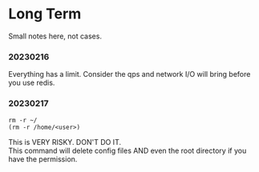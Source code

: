 # Long Term
Small notes here, not cases.
### 20230216
Everything has a limit. Consider the qps and network I/O will bring before you use redis.

### 20230217
```
rm -r ~/ 
(rm -r /home/<user>)
```
This is VERY RISKY. DON'T DO IT.  
This command will delete config files AND even the root directory if you have the permission.